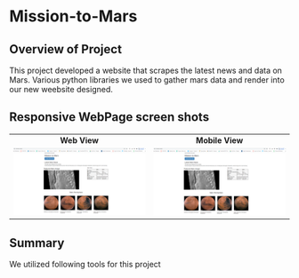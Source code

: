 # Mission-to-Mars
## Overview of Project
This project developed a website that scrapes the latest news and data on Mars. 
Various python libraries we used to gather mars data and render into our new weebsite designed.

## Responsive WebPage screen shots

<table>
 <tr>   
   <td align="center"> <b> Web View </b> </td>
   <td align="center"> <b> Mobile View </b> </td>
  </tr> 
  <tr>  
    <td valign="top"> <img src="/app/Image/Mission_Mars_Webpage.png" width="250" /> </td>
    <td valign="top"> <img src="/app/Image/Mission_Mars_Webpage.png" width="250" /> </td>
  </tr>     
</Table> 



## Summary

We utilized following tools for this project
